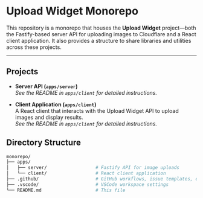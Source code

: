 # Upload Widget Monorepo

This repository is a monorepo that houses the **Upload Widget** project—both the Fastify-based server API for uploading images to Cloudflare and a React client application. It also provides a structure to share libraries and utilities across these projects.

---

## Projects

- **Server API (`apps/server`)**  
  *See the README in `apps/client` for detailed instructions.*

- **Client Application (`apps/client`)**  
  A React client that interacts with the Upload Widget API to upload images and display results.  
  *See the README in `apps/client` for detailed instructions.*

## Directory Structure

```sh
monorepo/
├── apps/
│   ├── server/                  # Fastify API for image uploads
│   └── client/                  # React client application
├── .github/                     # GitHub workflows, issue templates, etc.
├── .vscode/                     # VSCode workspace settings
└── README.md                    # This file
```
